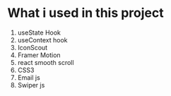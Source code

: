 

# What i used in this project
1. useState Hook
2. useContext hook
3. IconScout
4. Framer Motion
5. react smooth scroll
6. CSS3
7. Email js
8. Swiper js


